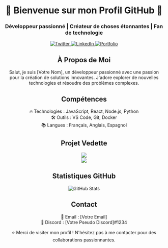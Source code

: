 <!-- Titre -->
<h1 align="center">🌟 Bienvenue sur mon Profil GitHub 🌟</h1>

<!-- Sous-titre -->
<h3 align="center">Développeur passionné | Créateur de choses étonnantes | Fan de technologie</h3>

<!-- Badges Sociaux -->
<p align="center">
    <a href="https://twitter.com/VotreTwitter">
        <img alt="Twitter" src="https://img.shields.io/badge/Twitter-1DA1F2?style=for-the-badge&logo=twitter&logoColor=white"/>
    </a>
    <a href="https://linkedin.com/in/VotreLinkedIn">
        <img alt="LinkedIn" src="https://img.shields.io/badge/LinkedIn-0077B5?style=for-the-badge&logo=linkedin&logoColor=white"/>
    </a>
    <a href="https://votre-portfolio.com">
        <img alt="Portfolio" src="https://img.shields.io/badge/Portfolio-FF5733?style=for-the-badge&logo=firefox&logoColor=white"/>
    </a>
</p>

<!-- Section sur moi -->
<h2 align="center">À Propos de Moi</h2>
<p align="center">
    Salut, je suis [Votre Nom], un développeur passionné avec une passion pour la création de solutions innovantes. J'adore explorer de nouvelles technologies et résoudre des problèmes complexes.
</p>

<!-- Compétences -->
<h2 align="center">Compétences</h2>
<p align="center">
    🔥 Technologies : JavaScript, React, Node.js, Python <br>
    🛠️ Outils : VS Code, Git, Docker <br>
    📚 Langues : Français, Anglais, Espagnol
</p>

<!-- Projet Vedette -->
<h2 align="center">Projet Vedette</h2>
<p align="center">
  <a href="https://skillicons.dev">
    <img src="https://skillicons.dev/icons?i=git,nodejs,github,html,js,css,discord" /><br>
    <img src="https://skillicons.dev/icons?i=mongodb,vscode," />
  </a>
</p>

<!-- Statistiques GitHub -->
<h2 align="center">Statistiques GitHub</h2>
<p align="center">
    <img src="https://github-readme-stats.vercel.app/api?username=VotreNom&show_icons=true&theme=radical" alt="GitHub Stats">
</p>

<!-- Contact -->
<h2 align="center">Contact</h2>
<p align="center">
    📧 Email : [Votre Email]<br>
    💬 Discord : [Votre Pseudo Discord]#1234<br>
</p>

<!-- Pied de page -->
<footer align="center">
    ⭐ Merci de visiter mon profil ! N'hésitez pas à me contacter pour des collaborations passionnantes.
</footer>
